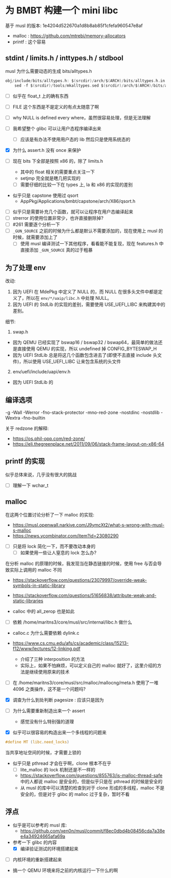 # 为 BMBT 构建一个 mini libc
基于 musl 的版本: 1e4204d522670a1d8b8ab85f1cfefa960547e8af

- malloc : https://github.com/mtrebi/memory-allocators
- printf : 这个容易

## stdint / limits.h / inttypes.h / stdbool
musl 为什么需要动态的生成 bits/alltypes.h

```c
obj/include/bits/alltypes.h: $(srcdir)/arch/$(ARCH)/bits/alltypes.h.in $(srcdir)/include/alltypes.h.in $(srcdir)/tools/mkalltypes.sed
	sed -f $(srcdir)/tools/mkalltypes.sed $(srcdir)/arch/$(ARCH)/bits/alltypes.h.in $(srcdir)/include/alltypes.h.in > $@
```

- [ ] 似乎在 float_t 上的确有东西
- [ ] FILE 这个东西是不是定义的有点太随意了啊
- [ ] why NULL is defined every where，虽然很容易处理，但是无法理解

- [ ] 我希望整个 glibc 可以让用户态程序编译出来
  - [ ] 应该是有办法不使用用户态的 lib 然后只是使用系统态的
- [x] 为什么 assert.h 没有 once 来保护
- [ ] 现在 bits 下全部是按照 x86 的，除了 limits.h
  - 其中的 float 相关的需要重点关注一下
  - setjmp 完全就是瞎几把实现的
  - [ ] 需要仔细的比较一下在 types 上, la 和 x86 的实现的差别
- 似乎只是 capstone 使用过 qsort
  - AppPkg/Applications/bmbt/capstone/arch/X86/qsort.h
- [ ] 似乎只是需要补充几个函数，就可以让程序在用户态编译起来
- [ ] strerror 的使用位置非常少，也许直接删除掉?
- [ ] #261 需要逐个分析一下
- [ ] `_GUN_SOURCE` 之前的时候为什么都是默认不需要添加的，现在使用上 musl 的时候，就需要添加上了
  - [ ] 使用 musl 编译测试一下其他程序，看看能不能复现，现在 features.h 中直接添加 `_GUN_SOURCE` 真的过于粗暴

## 为了处理 env
改动:
1. 因为 UEFI 在 MdePkg 中定义了 NULL 的，而 NULL 在很多头文件中都是定义了，所以在 `env/*/uaip/libc.h` 中处理 NULL。
2. 因为 UEFI 的 StdLib 的实现的差别，需要使用 USE_UEFI_LIBC 来构建其中的差别。

细节:
1. swap.h
  - 因为 QEMU 已经实现了 bswap16 / bswap32 / bswap64，最简单的做法还是直接使用 QEMU 的实现，所以 undefined 掉 CONFIG_BYTESWAP_H
  - 因为 UEFI StdLib 总是将这几个函数包含进去了(即使不去直接 include 头文件)，所以使用 USE_UEFI_LIBC 让来包含系统的头文件
2. env/uefi/include/uapi/env.h
  - 因为 UEFI StdLib 的

## 编译选项
-g
-Wall
-Werror
-fno-stack-protector
-mno-red-zone
-nostdinc
-nostdlib
-Wextra
-fno-builtin

关于 redzone 的解释:
- https://os.phil-opp.com/red-zone/
- https://eli.thegreenplace.net/2011/09/06/stack-frame-layout-on-x86-64

## printf 的实现
似乎总体来说，几乎没有很大的挑战

- [ ] 理解一下 wchar_t

## malloc
在这两个位置讨论分析了一下 malloc 的实现:
- https://musl.openwall.narkive.com/J9ymcXt2/what-s-wrong-with-musl-s-malloc
- https://news.ycombinator.com/item?id=23080290

- [ ] 只是将 lock 简化一下，而不要改动本身的
  - [ ] 如果使用一些让人窒息的 lock 怎么办?

在分析 malloc 的原理的时候，我发现当在静态链接的时候，使用 free 与否会导致实际上调用的 malloc 不同
- https://stackoverflow.com/questions/23079997/override-weak-symbols-in-static-library
- https://stackoverflow.com/questions/51656838/attribute-weak-and-static-libraries

- calloc 中的 all_zerop 也是如此

- [ ] 依赖 /home/maritns3/core/musl/src/internal/libc.h 做什么
- calloc.c 为什么需要依赖 dylink.c

- https://www.cs.cmu.edu/afs/cs/academic/class/15213-f12/www/lectures/12-linking.pdf
  - 介绍了三种 interposition 的方法
  - 实际上，如果不怕麻烦，可以定义自己的 malloc 就好了，这里介绍的方法是继续使用原来的技术

- [ ] 在 /home/maritns3/core/musl/src/malloc/mallocng/meta.h 使用了一堆 4096 之类操作，这不是一个问题吗?
- [x] 调查为什么到处判断 pagesize : 应该只是因为
- [ ] 为什么需要重新制造出来一个 assert
  - 感觉没有什么特别强的道理

- [x] 似乎可以很容易的构造出来一个多线程的问题来
```c
#define MT (libc.need_locks)
```
当共享地址空间的时候，才需要上锁的

- 似乎只是 pthread 才会在乎啊，clone 根本不在乎
  - [ ] lite_malloc 的 lock 机制还是不一样的
  - https://stackoverflow.com/questions/855763/is-malloc-thread-safe 中的人都说 malloc 是安全的，但是似乎只是在 pthread 的时候是安全的
  - 从 musl 的库中可以清楚的检查到对于 clone 形成的多线程，malloc 不是安全的，但是对于 glibc 的 malloc 过于复杂，暂时不看

## 浮点
- 似乎是可以参考的 musl 库:
  - https://github.com/xen0n/musl/commit/f8ec0dbd4b08456cda7a38ee4a34924665afa69a
- 参考一下 glibc 的内容
  - [x] 编译验证测试的环境搭建起来
- [ ] 内核环境的重新搭建起来
- 搞一个 QEMU 环境来将之前的内核运行一下什么的啊
